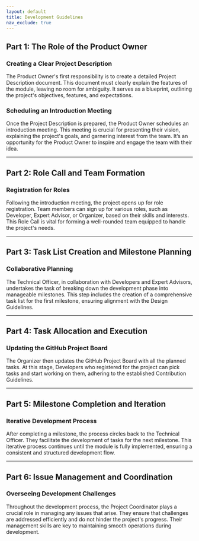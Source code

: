 ```yaml
---
layout: default
title: Development Guidelines
nav_exclude: true
---
```


## Part 1: The Role of the Product Owner

### Creating a Clear Project Description

The Product Owner's first responsibility is to create a detailed Project Description document. This document must clearly explain the features of the module, leaving no room for ambiguity. It serves as a blueprint, outlining the project's objectives, features, and expectations.

### Scheduling an Introduction Meeting

Once the Project Description is prepared, the Product Owner schedules an introduction meeting. This meeting is crucial for presenting their vision, explaining the project's goals, and garnering interest from the team. It’s an opportunity for the Product Owner to inspire and engage the team with their idea.

----------

## Part 2: Role Call and Team Formation

### Registration for Roles

Following the introduction meeting, the project opens up for role registration. Team members can sign up for various roles, such as Developer, Expert Advisor, or Organizer, based on their skills and interests. This Role Call is vital for forming a well-rounded team equipped to handle the project's needs.

----------

## Part 3: Task List Creation and Milestone Planning

### Collaborative Planning

The Technical Officer, in collaboration with Developers and Expert Advisors, undertakes the task of breaking down the development phase into manageable milestones. This step includes the creation of a comprehensive task list for the first milestone, ensuring alignment with the Design Guidelines.

----------

## Part 4: Task Allocation and Execution

### Updating the GitHub Project Board

The Organizer then updates the GitHub Project Board with all the planned tasks. At this stage, Developers who registered for the project can pick tasks and start working on them, adhering to the established Contribution Guidelines.

----------

## Part 5: Milestone Completion and Iteration

### Iterative Development Process

After completing a milestone, the process circles back to the Technical Officer. They facilitate the development of tasks for the next milestone. This iterative process continues until the module is fully implemented, ensuring a consistent and structured development flow.

----------

## Part 6: Issue Management and Coordination

### Overseeing Development Challenges

Throughout the development process, the Project Coordinator plays a crucial role in managing any issues that arise. They ensure that challenges are addressed efficiently and do not hinder the project's progress. Their management skills are key to maintaining smooth operations during development.
